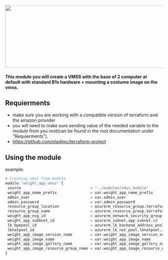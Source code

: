 
<img src="https://4gravitons.files.wordpress.com/2014/03/tenoldcomputers.png?w=768&h=275" width="600" height="200" />

#### This module you will create a VMSS with the base of 2 computer at default with standard B1s hardware + mounting a costume image on the vmss.


## Requierments
 - make sure you are working with a compatible version of terraform and the amazon provider
 - you will need to make sure sending value of the needed variable to the module from you root(can be found in the root documentation under "Requierments").
 - https://github.com/eladjmc/terraform-project


 ## Using the module
 example:
 ```python
# Creating vmss from module
module "weight_app_vmss" {
  source                               = "../modules/vmss_module"
  weight_app_name_prefix               = var.weight_app_name_prefix
  admin_user                           = var.admin_user
  admin_password                       = var.admin_password
  resource_group_location              = azurerm_resource_group.terraform_rg.location
  resource_group_name                  = azurerm_resource_group.terraform_rg.name
  weight_app_nsg_id                    = azurerm_network_security_group.app_nsg.id
  weight_app_subbnet_id                = azurerm_subnet.app-subnet.id
  lb_bpepool_id                        = azurerm_lb_backend_address_pool.bpepool.id
  lbnatpool_id                         = azurerm_lb_nat_pool.lbnatpool.id
  weight_app_image_version_name        = var.weight_app_image_version_name
  weight_app_image_name                = var.weight_app_image_name
  weight_app_image_gallery_name        = var.weight_app_image_gallery_name
  weight_app_image_resource_group_name = var.weight_app_image_resource_group_name
}
```
